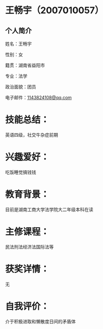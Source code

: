# 王畅宇（2007010057）

## 个人简介
姓名：王畅宇

性别：女

籍贯：湖南省益阳市

专业：法学

政治面貌：团员

电子邮件：1143824108@qq.com

# 技能总结：
英语四级，社交牛杂症前期

# 兴趣爱好：
吃饭睡觉搞钱钱

# 教育背景：
目前是湖南工商大学法学院大二年级本科在读

# 主修课程：
民法刑法经济法国际法等

# 获奖详情：
无

# 自我评价：
介于积极进取和懒散度日间的矛盾体

